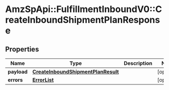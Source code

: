 # AmzSpApi::FulfillmentInboundV0::CreateInboundShipmentPlanResponse

## Properties
Name | Type | Description | Notes
------------ | ------------- | ------------- | -------------
**payload** | [**CreateInboundShipmentPlanResult**](CreateInboundShipmentPlanResult.md) |  | [optional] 
**errors** | [**ErrorList**](ErrorList.md) |  | [optional] 

